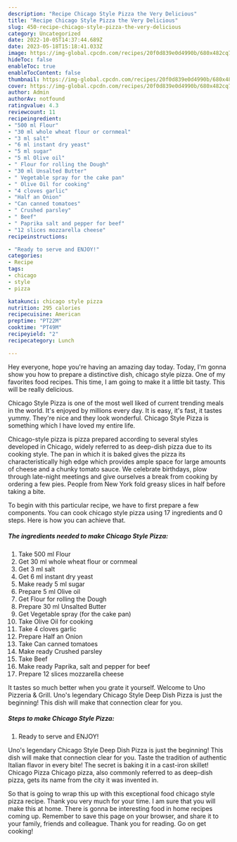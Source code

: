 ```yaml
---
description: "Recipe Chicago Style Pizza the Very Delicious"
title: "Recipe Chicago Style Pizza the Very Delicious"
slug: 450-recipe-chicago-style-pizza-the-very-delicious
category: Uncategorized
date: 2022-10-05T14:37:44.689Z
date: 2023-05-18T15:18:41.033Z
image: https://img-global.cpcdn.com/recipes/20f0d839e0d4990b/680x482cq70/chicago-style-pizza-recipe-main-photo.jpg
hideToc: false
enableToc: true
enableTocContent: false
thumbnail: https://img-global.cpcdn.com/recipes/20f0d839e0d4990b/680x482cq70/chicago-style-pizza-recipe-main-photo.jpg
cover: https://img-global.cpcdn.com/recipes/20f0d839e0d4990b/680x482cq70/chicago-style-pizza-recipe-main-photo.jpg
author: Admin
authorAv: notfound
ratingvalue: 4.3
reviewcount: 11
recipeingredient:
- "500 ml Flour"
- "30 ml whole wheat flour or cornmeal"
- "3 ml salt"
- "6 ml instant dry yeast"
- "5 ml sugar"
- "5 ml Olive oil"
- " Flour for rolling the Dough"
- "30 ml Unsalted Butter"
- " Vegetable spray for the cake pan"
- " Olive Oil for cooking"
- "4 cloves garlic"
- "Half an Onion"
- "Can canned tomatoes"
- " Crushed parsley"
- " Beef"
- " Paprika salt and pepper for beef"
- "12 slices mozzarella cheese"
recipeinstructions:

- "Ready to serve and ENJOY!"
categories:
- Recipe
tags:
- chicago
- style
- pizza

katakunci: chicago style pizza 
nutrition: 295 calories
recipecuisine: American
preptime: "PT22M"
cooktime: "PT49M"
recipeyield: "2"
recipecategory: Lunch

---
```



Hey everyone, hope you're having an amazing day today. Today, I'm gonna show you how to prepare a distinctive dish, chicago style pizza. One of my favorites food recipes. This time, I am going to make it a little bit tasty. This will be really delicious.

Chicago Style Pizza is one of the most well liked of current trending meals in the world. It's enjoyed by millions every day. It is easy, it's fast, it tastes yummy. They're nice and they look wonderful. Chicago Style Pizza is something which I have loved my entire life.

Chicago-style pizza is pizza prepared according to several styles developed in Chicago, widely referred to as deep-dish pizza due to its cooking style. The pan in which it is baked gives the pizza its characteristically high edge which provides ample space for large amounts of cheese and a chunky tomato sauce. We celebrate birthdays, plow through late-night meetings and give ourselves a break from cooking by ordering a few pies. People from New York fold greasy slices in half before taking a bite.


To begin with this particular recipe, we have to first prepare a few components. You can cook chicago style pizza using 17 ingredients and 0 steps. Here is how you can achieve that.

<!--inarticleads1-->

##### The ingredients needed to make Chicago Style Pizza:

1. Take 500 ml Flour
1. Get 30 ml whole wheat flour or cornmeal
1. Get 3 ml salt
1. Get 6 ml instant dry yeast
1. Make ready 5 ml sugar
1. Prepare 5 ml Olive oil
1. Get  Flour for rolling the Dough
1. Prepare 30 ml Unsalted Butter
1. Get  Vegetable spray (for the cake pan)
1. Take  Olive Oil for cooking
1. Take 4 cloves garlic
1. Prepare Half an Onion
1. Take Can canned tomatoes
1. Make ready  Crushed parsley
1. Take  Beef
1. Make ready  Paprika, salt and pepper for beef
1. Prepare 12 slices mozzarella cheese


It tastes so much better when you grate it yourself. Welcome to Uno Pizzeria &amp; Grill. Uno&#39;s legendary Chicago Style Deep Dish Pizza is just the beginning! This dish will make that connection clear for you. 

<!--inarticleads2-->

##### Steps to make Chicago Style Pizza:


1. Ready to serve and ENJOY!

Uno&#39;s legendary Chicago Style Deep Dish Pizza is just the beginning! This dish will make that connection clear for you. Taste the tradition of authentic Italian flavor in every bite! The secret is baking it in a cast-iron skillet! Chicago Pizza Chicago pizza, also commonly referred to as deep-dish pizza, gets its name from the city it was invented in. 

So that is going to wrap this up with this exceptional food chicago style pizza recipe. Thank you very much for your time. I am sure that you will make this at home. There is gonna be interesting food in home recipes coming up. Remember to save this page on your browser, and share it to your family, friends and colleague. Thank you for reading. Go on get cooking!
